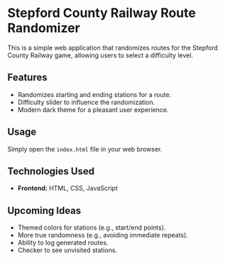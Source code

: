 # Stepford County Railway Route Randomizer

This is a simple web application that randomizes routes for the Stepford County Railway game, allowing users to select a difficulty level.

## Features

*   Randomizes starting and ending stations for a route.
*   Difficulty slider to influence the randomization.
*   Modern dark theme for a pleasant user experience.

## Usage

Simply open the `index.html` file in your web browser.

## Technologies Used

*   **Frontend:** HTML, CSS, JavaScript

## Upcoming Ideas

*   Themed colors for stations (e.g., start/end points).
*   More true randomness (e.g., avoiding immediate repeats).
*   Ability to log generated routes.
*   Checker to see unvisited stations.